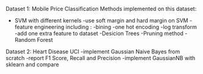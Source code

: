 Dataset 1: Mobile Price Classification
Methods implemented on this dataset:
- SVM with different kernels
-use soft margin and hard margin on SVM
-feature engineering including :
  -bining
  -one hot encoding
  -log transform
  -add one extra feature to dataset
-Desicion Trees
-Pruning method
-Random Forest

Dataset 2: Heart Disease UCI
-implement Gaussian Naive Bayes from scratch
-report F1 Score, Recall and Precision
-implement GaussianNB with sklearn and compare
